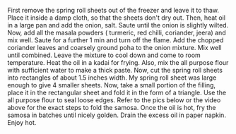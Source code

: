 First remove the spring roll sheets out of the freezer and leave it to thaw. Place it inside a damp cloth, so that the sheets don't dry out.
Then, heat oil in a large pan and add the onion, salt. Saute until the onion is slightly wilted.
Now, add all the masala powders ( turmeric, red chilli, coriander, jeera) and mix well. Saute for a further 1 min and turn off the flame.
Add the chopped coriander leaves and coarsely ground poha to the onion mixture. Mix well until combined. Leave the mixture to cool down and come to room temperature.
Heat the oil in a kadai for frying. Also, mix the all purpose flour with sufficient water to make a thick paste. Now, cut the spring roll sheets into rectangles of about 1.5 inches width. My spring roll sheet was large enough to give 4 smaller sheets.
Now, take a small portion of the filling, place it in the rectangular sheet and fold it in the form of a triangle. Use the all purpose flour to seal loose edges. Refer to the pics below or the video above for the exact steps to fold the samosa.
Once the oil is hot, fry the samosa in batches until nicely golden. Drain the excess oil in paper napkin.
Enjoy hot.